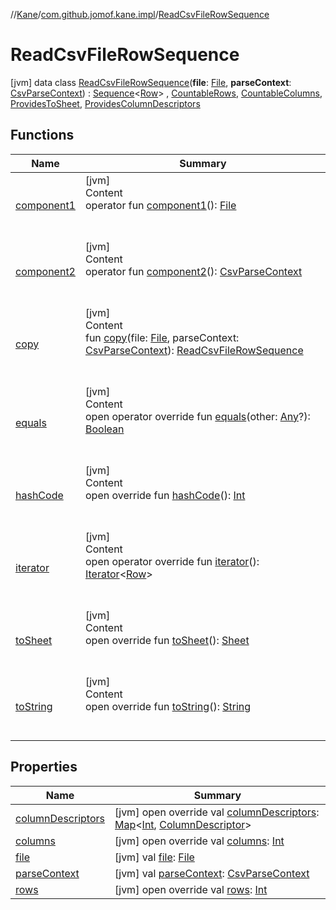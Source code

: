 //[Kane](../../index.md)/[com.github.jomof.kane.impl](../index.md)/[ReadCsvFileRowSequence](index.md)



# ReadCsvFileRowSequence  
 [jvm] data class [ReadCsvFileRowSequence](index.md)(**file**: [File](https://docs.oracle.com/javase/8/docs/api/java/io/File.html), **parseContext**: [CsvParseContext](../../com.github.jomof.kane.impl.csv/-csv-parse-context/index.md)) : [Sequence](https://kotlinlang.org/api/latest/jvm/stdlib/kotlin.sequences/-sequence/index.html)<[Row](../../com.github.jomof.kane/-row/index.md)> , [CountableRows](../../com.github.jomof.kane/-countable-rows/index.md), [CountableColumns](../../com.github.jomof.kane/-countable-columns/index.md), [ProvidesToSheet](../../com.github.jomof.kane/-provides-to-sheet/index.md), [ProvidesColumnDescriptors](../../com.github.jomof.kane/-provides-column-descriptors/index.md)   


## Functions  
  
|  Name|  Summary| 
|---|---|
| <a name="com.github.jomof.kane.impl/ReadCsvFileRowSequence/component1/#/PointingToDeclaration/"></a>[component1](component1.md)| <a name="com.github.jomof.kane.impl/ReadCsvFileRowSequence/component1/#/PointingToDeclaration/"></a>[jvm]  <br>Content  <br>operator fun [component1](component1.md)(): [File](https://docs.oracle.com/javase/8/docs/api/java/io/File.html)  <br><br><br>
| <a name="com.github.jomof.kane.impl/ReadCsvFileRowSequence/component2/#/PointingToDeclaration/"></a>[component2](component2.md)| <a name="com.github.jomof.kane.impl/ReadCsvFileRowSequence/component2/#/PointingToDeclaration/"></a>[jvm]  <br>Content  <br>operator fun [component2](component2.md)(): [CsvParseContext](../../com.github.jomof.kane.impl.csv/-csv-parse-context/index.md)  <br><br><br>
| <a name="com.github.jomof.kane.impl/ReadCsvFileRowSequence/copy/#java.io.File#com.github.jomof.kane.impl.csv.CsvParseContext/PointingToDeclaration/"></a>[copy](copy.md)| <a name="com.github.jomof.kane.impl/ReadCsvFileRowSequence/copy/#java.io.File#com.github.jomof.kane.impl.csv.CsvParseContext/PointingToDeclaration/"></a>[jvm]  <br>Content  <br>fun [copy](copy.md)(file: [File](https://docs.oracle.com/javase/8/docs/api/java/io/File.html), parseContext: [CsvParseContext](../../com.github.jomof.kane.impl.csv/-csv-parse-context/index.md)): [ReadCsvFileRowSequence](index.md)  <br><br><br>
| <a name="kotlin/Any/equals/#kotlin.Any?/PointingToDeclaration/"></a>[equals](../../com.github.jomof.kane.impl.visitor/-difference-visitor/index.md#%5Bkotlin%2FAny%2Fequals%2F%23kotlin.Any%3F%2FPointingToDeclaration%2F%5D%2FFunctions%2F-274594955)| <a name="kotlin/Any/equals/#kotlin.Any?/PointingToDeclaration/"></a>[jvm]  <br>Content  <br>open operator override fun [equals](../../com.github.jomof.kane.impl.visitor/-difference-visitor/index.md#%5Bkotlin%2FAny%2Fequals%2F%23kotlin.Any%3F%2FPointingToDeclaration%2F%5D%2FFunctions%2F-274594955)(other: [Any](https://kotlinlang.org/api/latest/jvm/stdlib/kotlin/-any/index.html)?): [Boolean](https://kotlinlang.org/api/latest/jvm/stdlib/kotlin/-boolean/index.html)  <br><br><br>
| <a name="kotlin/Any/hashCode/#/PointingToDeclaration/"></a>[hashCode](../../com.github.jomof.kane.impl.visitor/-difference-visitor/index.md#%5Bkotlin%2FAny%2FhashCode%2F%23%2FPointingToDeclaration%2F%5D%2FFunctions%2F-274594955)| <a name="kotlin/Any/hashCode/#/PointingToDeclaration/"></a>[jvm]  <br>Content  <br>open override fun [hashCode](../../com.github.jomof.kane.impl.visitor/-difference-visitor/index.md#%5Bkotlin%2FAny%2FhashCode%2F%23%2FPointingToDeclaration%2F%5D%2FFunctions%2F-274594955)(): [Int](https://kotlinlang.org/api/latest/jvm/stdlib/kotlin/-int/index.html)  <br><br><br>
| <a name="com.github.jomof.kane.impl/ReadCsvFileRowSequence/iterator/#/PointingToDeclaration/"></a>[iterator](iterator.md)| <a name="com.github.jomof.kane.impl/ReadCsvFileRowSequence/iterator/#/PointingToDeclaration/"></a>[jvm]  <br>Content  <br>open operator override fun [iterator](iterator.md)(): [Iterator](https://kotlinlang.org/api/latest/jvm/stdlib/kotlin.collections/-iterator/index.html)<[Row](../../com.github.jomof.kane/-row/index.md)>  <br><br><br>
| <a name="com.github.jomof.kane.impl/ReadCsvFileRowSequence/toSheet/#/PointingToDeclaration/"></a>[toSheet](to-sheet.md)| <a name="com.github.jomof.kane.impl/ReadCsvFileRowSequence/toSheet/#/PointingToDeclaration/"></a>[jvm]  <br>Content  <br>open override fun [toSheet](to-sheet.md)(): [Sheet](../../com.github.jomof.kane.impl.sheet/-sheet/index.md)  <br><br><br>
| <a name="com.github.jomof.kane.impl/ReadCsvFileRowSequence/toString/#/PointingToDeclaration/"></a>[toString](to-string.md)| <a name="com.github.jomof.kane.impl/ReadCsvFileRowSequence/toString/#/PointingToDeclaration/"></a>[jvm]  <br>Content  <br>open override fun [toString](to-string.md)(): [String](https://kotlinlang.org/api/latest/jvm/stdlib/kotlin/-string/index.html)  <br><br><br>


## Properties  
  
|  Name|  Summary| 
|---|---|
| <a name="com.github.jomof.kane.impl/ReadCsvFileRowSequence/columnDescriptors/#/PointingToDeclaration/"></a>[columnDescriptors](column-descriptors.md)| <a name="com.github.jomof.kane.impl/ReadCsvFileRowSequence/columnDescriptors/#/PointingToDeclaration/"></a> [jvm] open override val [columnDescriptors](column-descriptors.md): [Map](https://kotlinlang.org/api/latest/jvm/stdlib/kotlin.collections/-map/index.html)<[Int](https://kotlinlang.org/api/latest/jvm/stdlib/kotlin/-int/index.html), [ColumnDescriptor](../../com.github.jomof.kane.impl.sheet/-column-descriptor/index.md)>   <br>
| <a name="com.github.jomof.kane.impl/ReadCsvFileRowSequence/columns/#/PointingToDeclaration/"></a>[columns](columns.md)| <a name="com.github.jomof.kane.impl/ReadCsvFileRowSequence/columns/#/PointingToDeclaration/"></a> [jvm] open override val [columns](columns.md): [Int](https://kotlinlang.org/api/latest/jvm/stdlib/kotlin/-int/index.html)   <br>
| <a name="com.github.jomof.kane.impl/ReadCsvFileRowSequence/file/#/PointingToDeclaration/"></a>[file](file.md)| <a name="com.github.jomof.kane.impl/ReadCsvFileRowSequence/file/#/PointingToDeclaration/"></a> [jvm] val [file](file.md): [File](https://docs.oracle.com/javase/8/docs/api/java/io/File.html)   <br>
| <a name="com.github.jomof.kane.impl/ReadCsvFileRowSequence/parseContext/#/PointingToDeclaration/"></a>[parseContext](parse-context.md)| <a name="com.github.jomof.kane.impl/ReadCsvFileRowSequence/parseContext/#/PointingToDeclaration/"></a> [jvm] val [parseContext](parse-context.md): [CsvParseContext](../../com.github.jomof.kane.impl.csv/-csv-parse-context/index.md)   <br>
| <a name="com.github.jomof.kane.impl/ReadCsvFileRowSequence/rows/#/PointingToDeclaration/"></a>[rows](rows.md)| <a name="com.github.jomof.kane.impl/ReadCsvFileRowSequence/rows/#/PointingToDeclaration/"></a> [jvm] open override val [rows](rows.md): [Int](https://kotlinlang.org/api/latest/jvm/stdlib/kotlin/-int/index.html)   <br>

